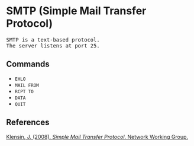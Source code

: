 # SMTP (Simple Mail Transfer Protocol)
<pre>
SMTP is a text-based protocol.
The server listens at port 25.
</pre>
## Commands
- `EHLO`
- `MAIL FROM`
- `RCPT TO`
- `DATA`
- `QUIT`
## References
[Klensin, J. (2008). *Simple Mail Transfer Protocol*. Network Working Group.](https://datatracker.ietf.org/doc/html/rfc5321)